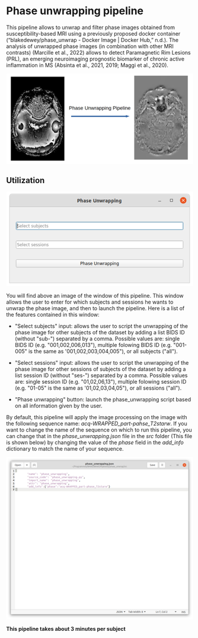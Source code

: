 # Phase unwrapping pipeline

This pipeline allows to unwrap and filter phase images obtained from susceptibility-based MRI using a previously proposed docker container (“blakedewey/phase_unwrap - Docker Image | Docker Hub,” n.d.). The analysis of unwrapped phase images (in combination with other MRI contrasts) (Marcille et al., 2022) allows to detect Paramagnetic Rim Lesions (PRL), an emerging neuroimaging prognostic biomarker of chronic active inflammation in MS (Absinta et al., 2021, 2019; Maggi et al., 2020). 

![Phase Unwrapping Pipeline](Readme_pictures/phaseUnwrappingPipeline.png)

## Utilization

![Phase Unwrapping windows](Readme_pictures/ph_un_win.png)

You will find above an image of the window of this pipeline. This window allows the user to enter for which subjects and sessions he wants to unwrap the phase image, and then to launch the pipeline. Here is a list of the features contained in this window:

* "Select subjects" input: allows the user to script the unwrapping of the phase image for other subjects of the dataset by adding a list BIDS ID (without "sub-") separated by a comma. Possible values are: single BIDS ID (e.g. "001,002,006,013"), multiple folowing BIDS ID (e.g. "001-005" is the same as '001,002,003,004,005"), or all subjects ("all").

* "Select sessions" input: allows the user to script the unwrapping of the phase image for other sessions of subjects of the dataset by adding a list session ID (without "ses-") separated by a comma. Possible values are: single session ID (e.g. "01,02,06,13"), multiple folowing session ID (e.g. "01-05" is the same as '01,02,03,04,05"), or all sessions ("all").

* "Phase unwrapping" button: launch the phase_unwrapping script based on all information given by the user.

By default, this pipeline will apply the image processing on the image with the following sequence name: *acq-WRAPPED_part-pahse_T2starw*. If you want to change the name of the sequence on which to run this pipeline, you can change that in the *phase_unwrapping.json* file in the *src* folder (This file is shown below) by changing the value of the *phase* field in the *add_info* dictionary to match the name of your sequence. 

![Phase Unwrapping json file](Readme_pictures/ph_un_json.png)

**This pipeline takes about 3 minutes per subject**
